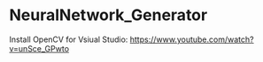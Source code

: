 # NeuralNetwork_Generator

Install OpenCV for Vsiual Studio: https://www.youtube.com/watch?v=unSce_GPwto
